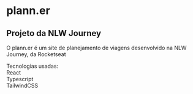 <h1>plann.er</h1>
<h2>Projeto da NLW Journey</h2>

<p>O plann.er é um site de planejamento de viagens desenvolvido na NLW Journey, da Rocketseat</p>
<p>
  Tecnologias usadas:
  <br>
  React
  <br>
  Typescript
  <br>
  TailwindCSS
</p>
